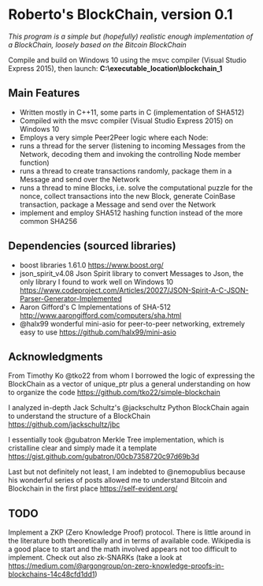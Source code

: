 # Roberto's BlockChain, version 0.1

*This program is a simple but (hopefully) realistic enough implementation of a BlockChain, loosely based on the Bitcoin BlockChain*

Compile and build on Windows 10 using the msvc compiler (Visual Studio Express 2015), then launch:
**C:\executable_location\blockchain_1**

## Main Features
-  Written mostly in C++11, some parts in C (implementation of SHA512)   
-  Compiled with the msvc compiler (Visual Studio Express 2015) on Windows 10
-  Employs a very simple Peer2Peer logic where each Node:
  -  runs a thread for the server (listening to incoming Messages from the Network, decoding them and invoking the controlling Node member function) 
  -  runs a thread to create transactions randomly, package them in a Message and send over the Network
  -  runs a thread to mine Blocks, i.e. solve the computational puzzle for the nonce, collect transactions into the new Block, generate CoinBase transaction, 
  package a Message and send over the Network 
- implement and employ SHA512 hashing function instead of the more common SHA256

## Dependencies (sourced libraries)
-  boost libraries 1.61.0   https://www.boost.org/
-  json_spirit_v4.08 Json Spirit library to convert Messages to Json, the only library I found to work well on Windows 10 
https://www.codeproject.com/Articles/20027/JSON-Spirit-A-C-JSON-Parser-Generator-Implemented
-  Aaron Gifford's C Implementations of SHA-512 http://www.aarongifford.com/computers/sha.html
-  @halx99 wonderful mini-asio for peer-to-peer networking, extremely easy to use https://github.com/halx99/mini-asio
    
## Acknowledgments
From Timothy Ko @tko22 from whom I borrowed the logic of expressing the BlockChain as a vector of unique_ptr 
plus a general understanding on how to organize the code https://github.com/tko22/simple-blockchain

I analyzed in-depth Jack Schultz's @jackschultz Python BlockChain again to understand the structure of a BlockChain  https://github.com/jackschultz/jbc

I essentially took @gubatron Merkle Tree implementation, which is cristalline clear and simply made it a template https://gist.github.com/gubatron/00cb7358720c97d69b3d 

Last but not definitely not least, I am indebted to @nemopublius because his wonderful series of posts allowed me to understand Bitcoin and Blockchain in the first place https://self-evident.org/

## TODO

Implement a ZKP (Zero Knowledge Proof) protocol. There is little around in the literature both theoretically and in terms of available code. Wikipedia is a good place to start and the math involved appears not too difficult to implement. Check out also zk-SNARKs (take a look at https://medium.com/@argongroup/on-zero-knowledge-proofs-in-blockchains-14c48cfd1dd1)  
